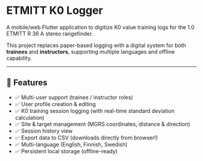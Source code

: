 # ETMITT K0 Logger

A mobile/web Flutter application to digitize K0 value training logs for the 1.0 ETMITT R 36 A stereo rangefinder.

This project replaces paper-based logging with a digital system for both **trainees** and **instructors**, supporting multiple languages and offline capability.

---

## 🚀 Features

- ✅ Multi-user support (trainee / instructor roles)
- ✅ User profile creation & editing
- ✅ K0 training session logging (with real-time standard deviation calculation)
- ✅ Site & target management (MGRS coordinates, distance & direction)
- ✅ Session history view
- ✅ Export data to CSV (downloads directly from browser!)
- ✅ Multi-language (English, Finnish, Swedish)
- ✅ Persistent local storage (offline-ready)


